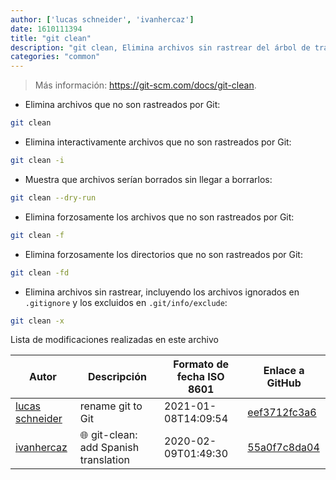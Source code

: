 ```yaml
---
author: ['lucas schneider', 'ivanhercaz']
date: 1610111394
title: "git clean"
description: "git clean, Elimina archivos sin rastrear del árbol de trabajo."
categories: "common"
---
```

> Más información: <https://git-scm.com/docs/git-clean>.

- Elimina archivos que no son rastreados por Git:

```bash
git clean
```

- Elimina interactivamente archivos que no son rastreados por Git:

```bash
git clean -i
```

- Muestra que archivos serían borrados sin llegar a borrarlos:

```bash
git clean --dry-run
```

- Elimina forzosamente los archivos que no son rastreados por Git:

```bash
git clean -f
```

- Elimina forzosamente los directorios que no son rastreados por Git:

```bash
git clean -fd
```

- Elimina archivos sin rastrear, incluyendo los archivos ignorados en `.gitignore` y los excluidos en `.git/info/exclude`:

```bash
git clean -x
```
Lista de modificaciones realizadas en este archivo


Autor | Descripción | Formato de fecha ISO 8601 | Enlace a GitHub
------|-----|-----|-----
[lucas schneider](mailto:casdpa@gmail.com) | rename git to Git | 2021-01-08T14:09:54 | [eef3712fc3a6](https://github.com/tldr-pages/tldr/commit/eef3712fc3a6a3774384b2e4ed934583c8349d75)
[ivanhercaz](mailto:ivan@ivanhercaz.com) | :globe_with_meridians: git-clean: add Spanish translation | 2020-02-09T01:49:30 | [55a0f7c8da04](https://github.com/tldr-pages/tldr/commit/55a0f7c8da045ee4779a43707c5439eb261d0e6d)

